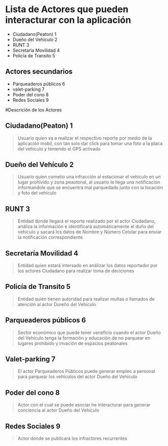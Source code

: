 # Lista de Actores que pueden interacturar con la aplicación
* Ciudadano(Peaton) 1
* Dueño del Vehículo 2
* RUNT 3
* Secretaría Movilidad 4
* Policía de Transito 5

## Actores secundarios
* Parqueaderos públicos 6
* valet-parking 7
* Poder del cono 8
* Redes Sociales 9


#Descrición de los Actores
## Ciudadano(Peaton) 1
> Usuario quien va a realizar el respectivo reporte por medio de la aplicación mobil, con tan solo dar click para tomar una foto a la placa del vehículo y teniendo el GPS activado

## Dueño del Vehículo 2
> Usuario quíen cometio una infracción al estacionar el vehículo en un lugar prohivido y zona peaotonal, al usuario le llega una notificación informandole que se encuentra mal parquedado junto con la locación y foto del vehículo

## RUNT 3
> Entidad donde llegará el reporte realizado por el actor Ciudadano, análiza la información e identificará automáticamente el duño del vehículo y sacará los datos de Nombre y Número Celular para enviar la notificación correspondiente

## Secretaría Movilidad 4
> Entidad quien estará intersado en análizar los datos reportador por los actores Ciudadano para realizar toma de deciciones

## Policía de Transito 5
> Entidad quien tienen autoridad para realizar multas o llamados de atención al actor Dureño del Vehículo

## Parqueaderos públicos 6
> Sector económico que puede tener veneficio cuando el actor Dueño del Vehículo tenga la formación y educación de no parquear en lugares prohibido y invación de espacios peatonales

## Valet-parking 7
> El actor Parqueaderos Públicos puede generar empleo a personal para parquear los vehículos del actor Dueño del Vehículo

## Poder del cono 8
> Actor con el cual se puede asociar he interacturar para generar conciencia al actor Dueño del Vehículo

## Redes Sociales 9
> Actor donde se publicará los infractores recurrentes